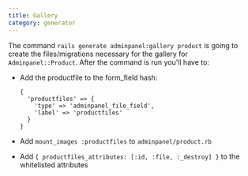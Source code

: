 ```yaml
---
title: Gallery
category: generator
---
```

The command `rails generate adminpanel:gallery product` is going to create the files/migrations necessary for the gallery for `Adminpanel::Product`. After the command is run you'll have to:

*  Add the productfile to the form_field hash:

    ```
    {
      'productfiles' => {
        'type' => 'adminpanel_file_field',
        'label' => 'productfiles'
      }
    }
    ```

*  Add `mount_images :productfiles` to `adminpanel/product.rb`

*  Add `{ productfiles_attributes: [:id, :file, :_destroy] }` to the whitelisted attributes
